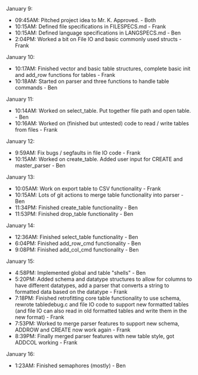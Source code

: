 January 9:
- 09:45AM: Pitched project idea to Mr. K. Approved. - Both
- 10:15AM: Defined file specifications in FILESPECS.md - Frank
- 10:15AM: Defined language specifications in LANGSPECS.md - Ben
- 2:04PM: Worked a bit on File IO and basic commonly used structs - Frank

January 10:
- 10:17AM: Finished vector and basic table structures, complete basic init and add_row functions for tables - Frank
- 10:18AM: Started on parser and three functions to handle table commands - Ben

January 11:
- 10:14AM: Worked on select_table. Put together file path and open table. - Ben
- 10:16AM: Worked on (finished but untested) code to read / write tables from files - Frank

January 12:
- 9:59AM: Fix bugs / segfaults in file IO code - Frank
- 10:15AM: Worked on create_table. Added user input for CREATE and master_parser - Ben

January 13:
- 10:05AM: Work on export table to CSV functionality - Frank
- 10:15AM: Lots of git actions to merge table functionality into parser - Ben
- 11:34PM: Finished create_table functionality - Ben
- 11:53PM: Finished drop_table functionality - Ben

January 14: 
- 12:36AM: Finished select_table functionality - Ben
- 6:04PM: Finished add_row_cmd functionality - Ben
- 9:08PM: Finished add_col_cmd functionality - Ben

January 15:
- 4:58PM: Implemented global and table "shells" - Ben
- 5:20PM: Added schema and datatype structures to allow for columns to have different datatypes, add a parser that converts a string to formatted data based on the datatype - Frank
- 7:18PM: Finished retrofitting core table functionality to use schema, rewrote tabledebug.c and file IO code to support new formatted tables (and file IO can also read in old formatted tables and write them in the new format) - Frank
- 7:53PM: Worked to merge parser features to support new schema, ADDROW and CREATE now work again - Frank
- 8:39PM: Finally merged parser features with new table style, got ADDCOL working - Frank

January 16:
- 1:23AM: Finished semaphores (mostly) - Ben
